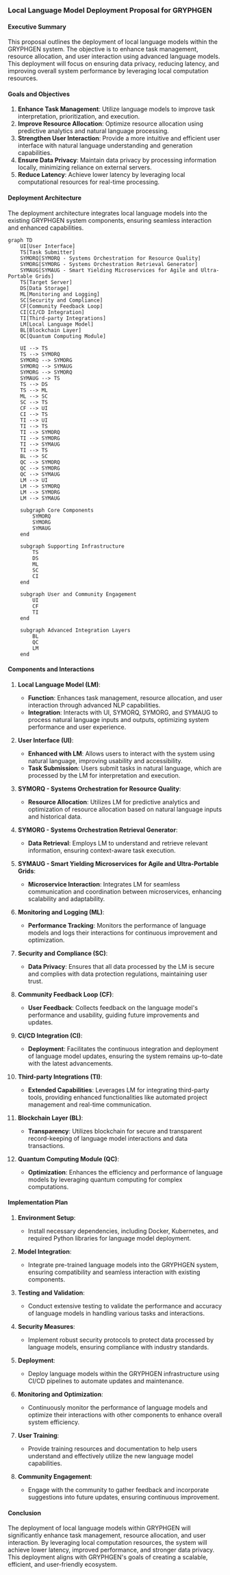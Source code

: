 ### Local Language Model Deployment Proposal for GRYPHGEN

#### Executive Summary
This proposal outlines the deployment of local language models within the GRYPHGEN system. The objective is to enhance task management, resource allocation, and user interaction using advanced language models. This deployment will focus on ensuring data privacy, reducing latency, and improving overall system performance by leveraging local computation resources.

#### Goals and Objectives
1. **Enhance Task Management**: Utilize language models to improve task interpretation, prioritization, and execution.
2. **Improve Resource Allocation**: Optimize resource allocation using predictive analytics and natural language processing.
3. **Strengthen User Interaction**: Provide a more intuitive and efficient user interface with natural language understanding and generation capabilities.
4. **Ensure Data Privacy**: Maintain data privacy by processing information locally, minimizing reliance on external servers.
5. **Reduce Latency**: Achieve lower latency by leveraging local computational resources for real-time processing.

#### Deployment Architecture
The deployment architecture integrates local language models into the existing GRYPHGEN system components, ensuring seamless interaction and enhanced capabilities.

```mermaid
graph TD
    UI[User Interface]
    TS[Task Submitter]
    SYMORQ[SYMORQ - Systems Orchestration for Resource Quality]
    SYMORG[SYMORG - Systems Orchestration Retrieval Generator]
    SYMAUG[SYMAUG - Smart Yielding Microservices for Agile and Ultra-Portable Grids]
    TS[Target Server]
    DS[Data Storage]
    ML[Monitoring and Logging]
    SC[Security and Compliance]
    CF[Community Feedback Loop]
    CI[CI/CD Integration]
    TI[Third-party Integrations]
    LM[Local Language Model]
    BL[Blockchain Layer]
    QC[Quantum Computing Module]

    UI --> TS
    TS --> SYMORQ
    SYMORQ --> SYMORG
    SYMORQ --> SYMAUG
    SYMORG --> SYMORQ
    SYMAUG --> TS
    TS --> DS
    TS --> ML
    ML --> SC
    SC --> TS
    CF --> UI
    CI --> TS
    TI --> UI
    TI --> TS
    TI --> SYMORQ
    TI --> SYMORG
    TI --> SYMAUG
    TI --> TS
    BL --> SC
    QC --> SYMORQ
    QC --> SYMORG
    QC --> SYMAUG
    LM --> UI
    LM --> SYMORQ
    LM --> SYMORG
    LM --> SYMAUG

    subgraph Core Components
        SYMORQ
        SYMORG
        SYMAUG
    end

    subgraph Supporting Infrastructure
        TS
        DS
        ML
        SC
        CI
    end

    subgraph User and Community Engagement
        UI
        CF
        TI
    end

    subgraph Advanced Integration Layers
        BL
        QC
        LM
    end
```

#### Components and Interactions

1. **Local Language Model (LM)**:
   - **Function**: Enhances task management, resource allocation, and user interaction through advanced NLP capabilities.
   - **Integration**: Interacts with UI, SYMORQ, SYMORG, and SYMAUG to process natural language inputs and outputs, optimizing system performance and user experience.

2. **User Interface (UI)**:
   - **Enhanced with LM**: Allows users to interact with the system using natural language, improving usability and accessibility.
   - **Task Submission**: Users submit tasks in natural language, which are processed by the LM for interpretation and execution.

3. **SYMORQ - Systems Orchestration for Resource Quality**:
   - **Resource Allocation**: Utilizes LM for predictive analytics and optimization of resource allocation based on natural language inputs and historical data.

4. **SYMORG - Systems Orchestration Retrieval Generator**:
   - **Data Retrieval**: Employs LM to understand and retrieve relevant information, ensuring context-aware task execution.

5. **SYMAUG - Smart Yielding Microservices for Agile and Ultra-Portable Grids**:
   - **Microservice Interaction**: Integrates LM for seamless communication and coordination between microservices, enhancing scalability and adaptability.

6. **Monitoring and Logging (ML)**:
   - **Performance Tracking**: Monitors the performance of language models and logs their interactions for continuous improvement and optimization.

7. **Security and Compliance (SC)**:
   - **Data Privacy**: Ensures that all data processed by the LM is secure and complies with data protection regulations, maintaining user trust.

8. **Community Feedback Loop (CF)**:
   - **User Feedback**: Collects feedback on the language model's performance and usability, guiding future improvements and updates.

9. **CI/CD Integration (CI)**:
   - **Deployment**: Facilitates the continuous integration and deployment of language model updates, ensuring the system remains up-to-date with the latest advancements.

10. **Third-party Integrations (TI)**:
    - **Extended Capabilities**: Leverages LM for integrating third-party tools, providing enhanced functionalities like automated project management and real-time communication.

11. **Blockchain Layer (BL)**:
    - **Transparency**: Utilizes blockchain for secure and transparent record-keeping of language model interactions and data transactions.

12. **Quantum Computing Module (QC)**:
    - **Optimization**: Enhances the efficiency and performance of language models by leveraging quantum computing for complex computations.

#### Implementation Plan

1. **Environment Setup**:
   - Install necessary dependencies, including Docker, Kubernetes, and required Python libraries for language model deployment.

2. **Model Integration**:
   - Integrate pre-trained language models into the GRYPHGEN system, ensuring compatibility and seamless interaction with existing components.

3. **Testing and Validation**:
   - Conduct extensive testing to validate the performance and accuracy of language models in handling various tasks and interactions.

4. **Security Measures**:
   - Implement robust security protocols to protect data processed by language models, ensuring compliance with industry standards.

5. **Deployment**:
   - Deploy language models within the GRYPHGEN infrastructure using CI/CD pipelines to automate updates and maintenance.

6. **Monitoring and Optimization**:
   - Continuously monitor the performance of language models and optimize their interactions with other components to enhance overall system efficiency.

7. **User Training**:
   - Provide training resources and documentation to help users understand and effectively utilize the new language model capabilities.

8. **Community Engagement**:
   - Engage with the community to gather feedback and incorporate suggestions into future updates, ensuring continuous improvement.

#### Conclusion
The deployment of local language models within GRYPHGEN will significantly enhance task management, resource allocation, and user interaction. By leveraging local computation resources, the system will achieve lower latency, improved performance, and stronger data privacy. This deployment aligns with GRYPHGEN's goals of creating a scalable, efficient, and user-friendly ecosystem.
